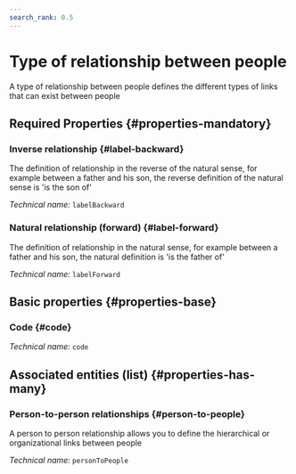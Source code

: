 ```yaml
---
search_rank: 0.5
---    
```

# Type of relationship between people
<!--- THIS FILE IS GENERATED PLEASE DO NOT EDIT IT DIRECTLY --->

A type of relationship between people defines the different types of links that can exist between people

<OH code="personToPersonType"/>




## Required Properties {#properties-mandatory}
    
### Inverse relationship {#label-backward}

The definition of relationship in the reverse of the natural sense, for example between a father and his son, the reverse definition of the natural sense is 'is the son of'

*Technical name:* ```labelBackward```
<PH code="personToPersonType:labelBackward"/>

### Natural relationship (forward) {#label-forward}

The definition of relationship in the natural sense, for example between a father and his son, the natural definition is 'is the father of'

*Technical name:* ```labelForward```
<PH code="personToPersonType:labelForward"/>

    


## Basic properties {#properties-base}
    
### Code {#code}



*Technical name:* ```code```
<PH code="personToPersonType:code"/>

    



## Associated entities (list) {#properties-has-many}

### Person-to-person relationships {#person-to-people}

A person to person relationship allows you to define the hierarchical or organizational links between people

*Technical name:* ```personToPeople```
<PH code="personToPersonType:personToPeople"/>




